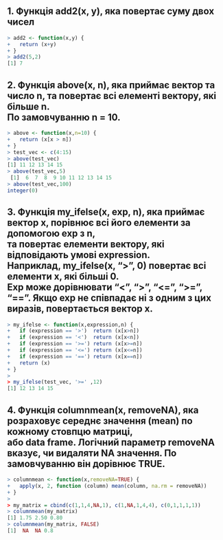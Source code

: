 ## 1. Функція add2(x, y), яка повертає суму двох чисел
```r
> add2 <- function(x,y) {
+   return (x+y)
+ }
> add2(5,2)
[1] 7
```

## 2. Функція above(x, n), яка приймає вектор та число n, та повертає всі елементі вектору, які більше n. <br>По замовчуванню n = 10.
```r
> above <- function(x,n=10) {
+   return (x[x > n])
+ }
> test_vec <- c(4:15)
> above(test_vec)
[1] 11 12 13 14 15
> above(test_vec,5)
 [1]  6  7  8  9 10 11 12 13 14 15
> above(test_vec,100)
integer(0)
```
## 3. Функція my_ifelse(x, exp, n), яка приймає вектор x, порівнює всі його елементи за допомогою exp з n,<br>та повертає елементи вектору, які відповідають умові expression.<br>Наприклад, my_ifelse(x, “>”, 0) повертає всі елементи x, які більші 0.<br>Exp може дорівнювати “<”, “>”, “<=”, “>=”, “==”. Якщо exp не співпадає ні з одним з цих виразів, повертається вектор x.
```r
> my_ifelse <- function(x,expression,n) {
+   if (expression == '>')  return (x[x>n])
+   if (expression == '<')  return (x[x<n])
+   if (expression == '>=') return (x[x>=n])
+   if (expression == '<=') return (x[x<=n])
+   if (expression == '==') return (x[x==n])
+   return (x)
+ }
> 
> my_ifelse(test_vec, '>=' ,12)
[1] 12 13 14 15
```
## 4. Функція columnmean(x, removeNA), яка розраховує середнє значення (mean) по кожному стовпцю матриці,<br>або data frame. Логічний параметр removeNA вказує, чи видаляти NA значення. По замовчуванню він дорівнює TRUE.
```r
> columnmean <- function(x,removeNA=TRUE) {
+   apply(x, 2, function (column) mean(column, na.rm = removeNA))
+ }
> 
> my_matrix = cbind(c(1,1,4,NA,1), c(1,NA,1,4,4), c(0,1,1,1,1))
> columnmean(my_matrix)
[1] 1.75 2.50 0.80
> columnmean(my_matrix, FALSE)
[1]  NA  NA 0.8
```
